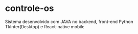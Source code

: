 # controle-os


Sistema desenvolvido com JAVA no backend, front-end Python TkInter(Desktop) e React-native mobile
